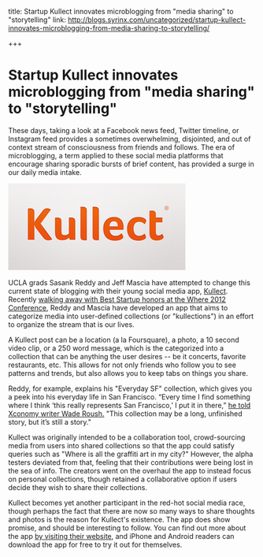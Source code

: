 title: Startup Kullect innovates microblogging from "media sharing" to "storytelling"
link: http://blogs.syrinx.com/uncategorized/startup-kullect-innovates-microblogging-from-media-sharing-to-storytelling/

+++


# Startup Kullect innovates microblogging from "media sharing" to "storytelling"

These days, taking a look at a Facebook news feed, Twitter timeline, or Instagram feed provides a sometimes overwhelming, disjointed, and out of context stream of consciousness from friends and follows. The era of microblogging, a term applied to these social media platforms that encourage sharing sporadic bursts of brief content, has provided a surge in our daily media intake.

![](/assets/img/blog/kullect.png)

UCLA grads Sasank Reddy and Jeff Mascia have attempted to change this current state of blogging with their young social media app, [Kullect](http://www.kullect.com/). Recently [walking away with Best Startup honors at the Where 2012 Conference](http://blog.kullect.com/post/20537753067/kullect-voted-best-startup-at-where-2-0), Reddy and Mascia have developed an app that aims to categorize media into user-defined collections (or "kullections") in an effort to organize the stream that is our lives.

A Kullect post can be a location (a la Foursquare), a photo, a 10 second video clip, or a 250 word message, which is the categorized into a collection that can be anything the user desires -- be it concerts, favorite restaurants, etc. This allows for not only friends who follow you to see patterns and trends, but also allows you to keep tabs on things you share.

Reddy, for example, explains his "Everyday SF" collection, which gives you a peek into his everyday life in San Francisco. “Every time I find something where I think ‘this really represents San Francisco,’ I put it in there,” [he told Xconomy writer Wade Roush.](http://www.xconomy.com/national/2012/04/13/kullect-reinvents-blogging-for-the-smartphone-era/) "This collection may be a long, unfinished story, but it’s still a story."

Kullect was originally intended to be a collaboration tool, crowd-sourcing media from users into shared collections so that the app could satisfy queries such as "Where is all the graffiti art in my city?" However, the alpha testers deviated from that, feeling that their contributions were being lost in the sea of info. The creators went on the overhaul the app to instead focus on personal collections, though retained a collaborative option if users decide they wish to share their collections.

Kullect becomes yet another participant in the red-hot social media race, though perhaps the fact that there are now so many ways to share thoughts and photos is the reason for Kullect's existence. The app does show promise, and should be interesting to follow. You can find out more about the app [by visiting their website](http://www.kullect.com/), and iPhone and Android readers can download the app for free to try it out for themselves.
